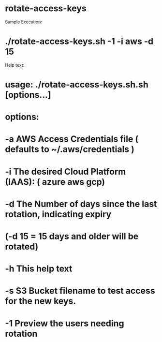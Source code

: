 # rotate-access-keys


Sample Execution:
# ./rotate-access-keys.sh -1 -i aws -d 15

Help text:
# usage: ./rotate-access-keys.sh.sh [options...] 
# options:
#  -a  AWS Access Credentials file ( defaults to ~/.aws/credentials ) 
#  -i  The desired Cloud Platform (IAAS): ( azure aws gcp)
#  -d  The Number of days since the last rotation, indicating expiry
#      (-d 15 = 15 days and older will be rotated)
#  -h  This help text
#  -s  S3 Bucket filename to test access for the new keys.
#  -1  Preview the users needing rotation
